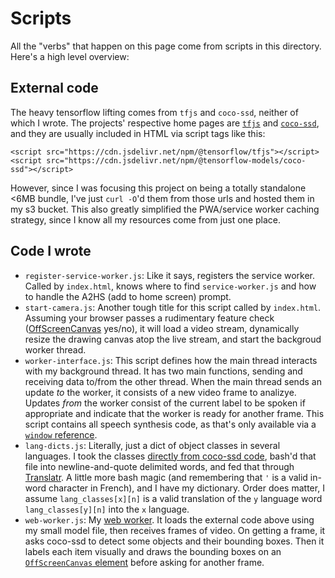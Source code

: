 # Scripts

All the "verbs" that happen on this page come from scripts in this directory. Here's a high level overview:

## External code

The heavy tensorflow lifting comes from `tfjs` and `coco-ssd`, neither of which I wrote. The projects' respective home pages are [`tfjs`]() and [`coco-ssd`](), and they are usually included in HTML via script tags like this:

```
<script src="https://cdn.jsdelivr.net/npm/@tensorflow/tfjs"></script>
<script src="https://cdn.jsdelivr.net/npm/@tensorflow-models/coco-ssd"></script>
```

However, since I was focusing this project on being a totally standalone <6MB bundle, I've just `curl -O`'d them from those urls and hosted them in my s3 bucket. This also greatly simplified the PWA/service worker caching strategy, since I know all my resources come from just one place.

## Code I wrote

- `register-service-worker.js`: Like it says, registers the service worker. Called by `index.html`, knows where to find `service-worker.js` and how to handle the A2HS (add to home screen) prompt.
- `start-camera.js`: Another tough title for this script called by `index.html`. Assuming your browser passes a rudimentary feature check ([OffScreenCanvas](https://developer.mozilla.org/en-US/docs/Web/API/OffscreenCanvas) yes/no), it will load a video stream, dynamically resize the drawing canvas atop the live stream, and start the backgroud worker thread.
- `worker-interface.js`: This script defines how the main thread interacts with my background thread. It has two main functions, sending and receiving data to/from the other thread. When the main thread sends an update *to* the worker, it consists of a new video frame to analizye. Updates *from* the worker consist of the current label to be spoken if appropriate and indicate that the worker is ready for another frame. This script contains all speech synthesis code, as that's only available via a [`window` reference](https://developer.mozilla.org/en-US/docs/Web/API/Window/speechSynthesis).
- `lang-dicts.js`: Literally, just a dict of object classes in several languages. I took the classes [directly from coco-ssd code](https://github.com/tensorflow/tfjs-models/blob/75ba186dad87c6bd45cf8b2588cb0eae454553fa/coco-ssd/src/classes.ts), bash'd that file into newline-and-quote delimited words, and fed that through [Translatr](https://translatr.varunmalhotra.xyz/). A little more bash magic (and remembering that `'` is a valid in-word character in French), and I have my dictionary. Order does matter, I assume `lang_classes[x][n]` is a valid translation of the `y` language word `lang_classes[y][n]` into the `x` language.
- `web-worker.js`: My [web worker](https://www.w3schools.com/html/html5_webworkers.asp). It loads the external code above using my small model file, then receives frames of video. On getting a frame, it asks coco-ssd to detect some objects and their bounding boxes. Then it labels each item visually and draws the bounding boxes on an [`OffScreenCanvas` element](https://developer.mozilla.org/en-US/docs/Web/API/OffscreenCanvas) before asking for another frame.
